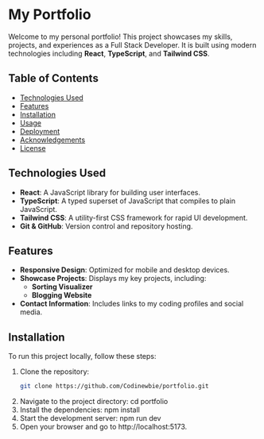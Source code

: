 # My Portfolio

Welcome to my personal portfolio! This project showcases my skills, projects, and experiences as a Full Stack Developer. It is built using modern technologies including **React**, **TypeScript**, and **Tailwind CSS**.

## Table of Contents

- [Technologies Used](#technologies-used)
- [Features](#features)
- [Installation](#installation)
- [Usage](#usage)
- [Deployment](#deployment)
- [Acknowledgements](#acknowledgements)
- [License](#license)

## Technologies Used

- **React**: A JavaScript library for building user interfaces.
- **TypeScript**: A typed superset of JavaScript that compiles to plain JavaScript.
- **Tailwind CSS**: A utility-first CSS framework for rapid UI development.
- **Git & GitHub**: Version control and repository hosting.

## Features

- **Responsive Design**: Optimized for mobile and desktop devices.
- **Showcase Projects**: Displays my key projects, including:
  - **Sorting Visualizer**
  - **Blogging Website**
- **Contact Information**: Includes links to my coding profiles and social media.

## Installation

To run this project locally, follow these steps:

1. Clone the repository:
   ```bash
   git clone https://github.com/Codinewbie/portfolio.git
2. Navigate to the project directory:
   cd portfolio
3. Install the dependencies:
   npm install
4. Start the development server:
   npm run dev
5. Open your browser and go to http://localhost:5173.
